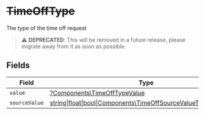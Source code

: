 # ~~TimeOffType~~

The type of the time off request

> :warning: **DEPRECATED**: This will be removed in a future release, please migrate away from it as soon as possible.


## Fields

| Field                                                                                                                | Type                                                                                                                 | Required                                                                                                             | Description                                                                                                          |
| -------------------------------------------------------------------------------------------------------------------- | -------------------------------------------------------------------------------------------------------------------- | -------------------------------------------------------------------------------------------------------------------- | -------------------------------------------------------------------------------------------------------------------- |
| `value`                                                                                                              | [?Components\TimeOffTypeValue](../../Models/Components/TimeOffTypeValue.md)                                          | :heavy_minus_sign:                                                                                                   | N/A                                                                                                                  |
| `sourceValue`                                                                                                        | [string\|float\|bool\|Components\TimeOffSourceValueType4\|array\|null](../../Models/Components/TimeOffTypeSourceValue.md) | :heavy_minus_sign:                                                                                                   | N/A                                                                                                                  |